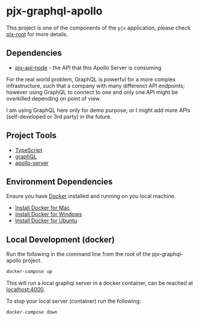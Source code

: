 # pjx-graphql-apollo

This project is one of the components of the `pjx` application, please check [pjx-root](https://github.com/mikelau13/pjx-root) for more details.

## Dependencies

- [pjx-api-node](https://github.com/mikelau13/pjx-api-node) - the API that this Apollo Server is consuming

For the real world problem, GraphQL is powerful for a more complex infrastructure, such that a company with many differenct API endpoints; however using GraphQL to connect to one and only one API might be overkilled depending on point of view.  

I am using GraphQL here only for demo purpose; or I might add more APIs (self-developed or 3rd party) in the future.


## Project Tools

- [TypeScript](https://www.typescriptlang.org/index.html)
- [graphQL](https://graphql.org/learn/)
- [apollo-server](https://www.apollographql.com/docs/apollo-server/)

## Environment Dependencies

Ensure you have [Docker](https://docs.docker.com/) installed and running on you local machine.

- [Install Docker for Mac](https://docs.docker.com/docker-for-mac/install/)
- [Install Docker for Windows](https://docs.docker.com/docker-for-windows/)
- [Install Docker for Ubuntu](https://phoenixnap.com/kb/how-to-install-docker-on-ubuntu-18-04)

## Local Development (docker)

Run the following in the command line from the root of the pjx-graphql-apollo project.  

```bash
docker-compose up
```

This will run a local graphql server in a docker container, can be reached at [localhost:4000](http://localhost:4000).


To stop your local server (container) run the following:

```bash
docker-compose down
```
